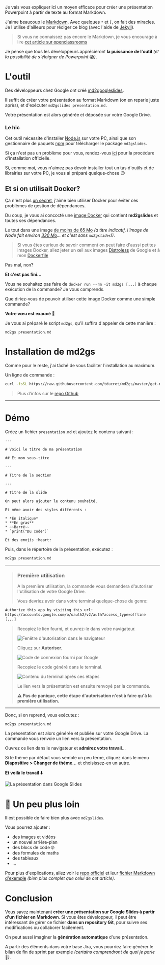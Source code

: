 <!-- title: Créer un Powerpoint en Markdown -->

Je vais vous expliquer ici un moyen efficace pour créer une présentation Powerpoint à partir de texte au format Markdown.

J'aime beaucoup le [Markdown](https://fr.wikipedia.org/wiki/Markdown). Avec quelques `*` et `[`, on fait des miracles.
Je l'utilise d'ailleurs pour rédiger ce blog (avec l'aide de [Jekyll](https://jekyllrb.com/)).

> Si vous ne connaissez pas encore le Markdown, je vous encourage à lire [cet article sur openclassrooms](https://openclassrooms.com/fr/courses/1304236-redigez-en-markdown)

Je pense que tous les développeurs apprécieront **la puissance de l'outil** *(et la possibilité de s'éloigner de Powerpoint* 😱*)*.

# L'outil

Des développeurs chez Google ont créé [md2googleslides](https://github.com/gsuitedevs/md2googleslides).

Il suffit de créer votre présentation au format Markdown (on en reparle juste après), et d'exécuter `md2gslides presentation.md`.

Votre présentation est alors générée et déposée sur votre Google Drive.

### Le hic

Cet outil nécessite d'installer [Node.js](https://nodejs.org) sur votre PC, ainsi que son gestionnaire de paquets [npm](https://www.npmjs.com/) pour télécharger le package `md2gslides`.

Si ça n'est pas un problème pour vous, rendez-vous [ici](https://github.com/gsuitedevs/md2googleslides#installation-and-usage) pour la procédure d'installation officielle.

Si, comme moi, vous n'aimez pas devoir installer tout un tas d'outils et de librairies sur votre PC, je vous ai préparé quelque-chose 😉

## Et si on utilisait Docker?

Ça n'est plus [un secret](/docker/2018/07/04/distribuez-vos-commandes-dans-des-conteneurs-docker.html), j'aime bien utiliser Docker pour éviter ces problèmes de gestion de dépendances.

Du coup, je vous ai concocté une [image Docker](https://hub.docker.com/r/thibdct/md2gs) qui contient **md2gslides** et toutes ses dépendances.

Le tout dans une image [de moins de 65 Mo](https://microbadger.com/images/thibdct/md2gs) *(à titre indicatif, l'image de Node fait environ [330 Mo](https://microbadger.com/images/node)... et c'est sans `md2gslides`!)*.

> Si vous êtes curieux de savoir comment on peut faire d'aussi petites images Docker, allez jeter un œil aux images [Distroless](https://github.com/GoogleContainerTools/distroless) de Google et à mon [Dockerfile](https://github.com/tducret/md2gs/blob/master/Dockerfile)

Pas mal, non?

**Et c'est pas fini...**

Vous ne souhaitez pas faire de `docker run --rm -it md2gs [...]` à chaque exécution de la commande? Je vous comprends.

Que diriez-vous de pouvoir utiliser cette image Docker comme une simple commande?

**Votre vœu est exaucé** 🎁

Je vous ai préparé le script `md2gs`, qu'il suffira d'appeler de cette manière :

`md2gs presentation.md`

# Installation de md2gs

Comme pour le reste, j'ai tâché de vous faciliter l'installation au maximum.

Un ligne de commande :

```bash
curl -fsSL https://raw.githubusercontent.com/tducret/md2gs/master/get-md2gs.sh | sh
```

> Plus d'infos sur le [repo Github](https://github.com/tducret/md2gs#md2gs)

---

# Démo

Créez un fichier `presentation.md` et ajoutez le contenu suivant :

```
---

# Voici le titre de ma présentation

## Et mon sous-titre

---

# Titre de la section

---

# Titre de la slide

On peut alors ajouter le contenu souhaité.

Et même avoir des styles différents :

* *En italique*
* **En gras**
* ~~Barré~~
* `print("Du code")`

Et des emojis :heart:
```

Puis, dans le répertoire de la présentation, exécutez :

```bash
md2gs presentation.md
```

---

> ### Première utilisation
>
> A la première utilisation, la commande vous demandera d'autoriser l'utilisation de votre Google Drive.
>
> Vous devriez avoir dans votre terminal quelque-chose du genre:
>

```bash
Authorize this app by visiting this url:
https://accounts.google.com/o/oauth2/v2/auth?access_type=offline
[...]
```
>
> Recopiez le lien fourni, et ouvrez-le dans votre navigateur.
>
>![Fenêtre d'autorisation dans le navigateur](/assets/article_images/2019-05-12-creer-un-powerpoint-en-markdown/autorisation.png)
>
>Cliquez sur **Autoriser**.
>
>![Code de connexion fourni par Google](/assets/article_images/2019-05-12-creer-un-powerpoint-en-markdown/code_connexion.png)
>
>Recopiez le code généré dans le terminal.
>
>![Contenu du terminal après ces étapes](/assets/article_images/2019-05-12-creer-un-powerpoint-en-markdown/terminal.png)
>
>Le lien vers la présentation est ensuite renvoyé par la commande.
>
>**⚠️ Pas de panique, cette étape d'autorisation n'est à faire qu'à la première utilisation.**

---

Donc, si on reprend, vous exécutez :

```bash
md2gs presentation.md
```

La présentation est alors générée et publiée sur votre Google Drive. La commande vous renvoie un lien vers la présentation.

Ouvrez ce lien dans le navigateur et **admirez votre travail**...

Si le thème par défaut vous semble un peu terne, cliquez dans le menu **Diapositive > Changer de thème...** et choisissez-en un autre.

**Et voilà le travail ⬇️**

![La présentation dans Google Slides](/assets/article_images/2019-05-12-creer-un-powerpoint-en-markdown/presentation_sur_google_slides.png)

# 🚀 Un peu plus loin

Il est possible de faire bien plus avec `md2gslides`.

Vous pourrez ajouter :

- des images et vidéos
- un nouvel arrière-plan
- des blocs de code 🤓
- des formules de maths
- des tableaux
- ...

Pour plus d'explications, allez voir le [repo officiel](https://github.com/gsuitedevs/md2googleslides) et leur [fichier Markdown d'exemple](https://raw.githubusercontent.com/gsuitedevs/md2googleslides/master/examples/example.md) *(bien plus complet que celui de cet article)*.

# Conclusion

Vous savez maintenant **créer une présentation sur Google Slides à partir d'un fichier en Markdown**. Si vous êtes développeur, il peut être intéressant de gérer ce fichier **dans un repository Git**, pour suivre ses modifications ou collaborer facilement.

On peut aussi imaginer la **génération automatique** d'une présentation.

A partir des éléments dans votre base Jira, vous pourriez faire générer le bilan de fin de sprint par exemple *(certains comprendront de quoi je parle* 🤡*)*.